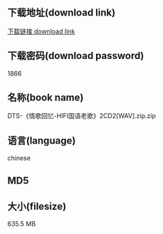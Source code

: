 ## 下载地址(download link)
[下载链接 download link](https://tutu365.netlify.app/?s=DTS-%E3%80%8A%E6%83%85%E6%AD%8C%E5%9B%9E%E5%BF%86-HIFI%E5%9B%BD%E8%AF%AD%E8%80%81%E6%AD%8C%E3%80%8B2CD2%5BWAV%5D.zip)

## 下载密码(download password)
1866

## 名称(book name)
DTS-《情歌回忆-HIFI国语老歌》2CD2[WAV].zip.zip

## 语言(language)
chinese

## MD5


## 大小(filesize)
635.5 MB
